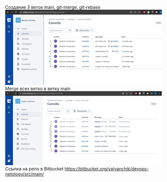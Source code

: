 Создание 3 веток main, git-merge. git-rebase ![img.png](img.png)
Merge всех ветко в ветку main ![img_1.png](img_1.png)
Ссылка на репо в Bitbucket https://bitbucket.org/valyanchik/devops-netology/src/main/